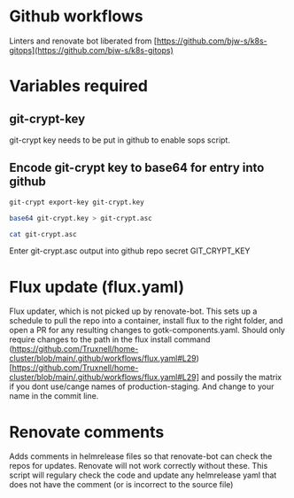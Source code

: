 # Github workflows

Linters and renovate bot liberated from [https://github.com/bjw-s/k8s-gitops](https://github.com/bjw-s/k8s-gitops)


# Variables required 
## git-crypt-key

git-crypt key needs to be put in github to enable sops script.
## Encode git-crypt key to base64 for entry into github
```bash
git-crypt export-key git-crypt.key

base64 git-crypt.key > git-crypt.asc

cat git-crypt.asc
```

Enter git-crypt.asc output into github repo secret GIT_CRYPT_KEY

# Flux update (flux.yaml)
 
Flux updater, which is not picked up by renovate-bot.  This sets up a schedule to pull the repo into a container, install flux to the right folder, and open a PR for any resulting changes to gotk-components.yaml.  Should only require changes to the path in the flux install command (https://github.com/Truxnell/home-cluster/blob/main/.github/workflows/flux.yaml#L29)[https://github.com/Truxnell/home-cluster/blob/main/.github/workflows/flux.yaml#L29] and possily the matrix if you dont use/cange names of production-staging.  And change to your name in the commit line.

# Renovate comments

Adds comments in helmrelease files so that renovate-bot can check the repos for updates.  Renovate will not work correctly without these.  This script will regulary check the code and update any helmrelease yaml that does not have the comment (or is incorrect to the source file)

